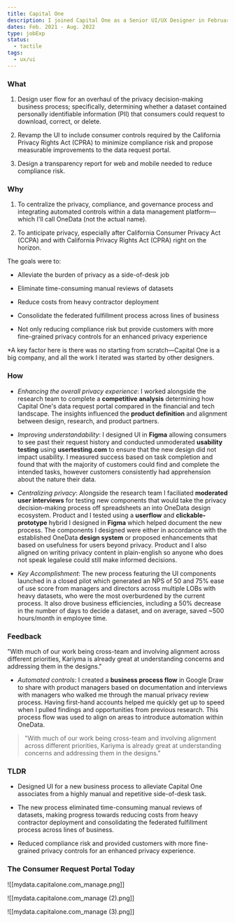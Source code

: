 ```yaml
---
title: Capital One
description: I joined Capital One as a Senior UI/UX Designer in February 2021 to design UI for privacy decision-making and enhancements to the consumer data request portal.
dates: Feb. 2021 - Aug. 2022
type: jobExp
status:
  - tactile
tags:
  - ux/ui
---
```


### What

1. Design user flow for an overhaul of the privacy decision-making business process; specifically, determining whether a dataset contained personally identifiable information (PII) that consumers could request to download, correct, or delete.

2. Revamp the UI to include consumer controls required by the California Privacy Rights Act (CPRA) to minimize compliance risk and propose measurable improvements to the data request portal.

3. Design a transparency report for web and mobile needed to reduce compliance risk.

### Why

1. To centralize the privacy, compliance, and governance process and integrating automated controls within a data management platform—which I'll call OneData (not the actual name).

2. To anticipate privacy, especially after California Consumer Privacy Act (CCPA) and with California Privacy Rights Act (CPRA) right on the horizon.

The goals were to:

- Alleviate the burden of privacy as a side-of-desk job

- Eliminate time-consuming manual reviews of datasets

- Reduce costs from heavy contractor deployment

- Consolidate the federated fulfillment process across lines of business

- Not only reducing compliance risk but provide customers with more fine-grained privacy controls for an enhanced privacy experience

*A key factor here is there was no starting from scratch—Capital One is a big company, and all the work I iterated was started by other designers.

### How

- *Enhancing the overall privacy experience*: I worked alongside the research team to complete a **competitive analysis** determining how Capital One's data request portal compared in the financial and tech landscape. The insights influenced the **product definition** and alignment between design, research, and product partners.

- *Improving understandability*: I designed UI in **Figma** allowing consumers to see past their request history and conducted unmoderated **usability testing** using **usertesting.com** to ensure that the new design did not impact usability. I measured success based on task completion and found that with the majority of customers could find and complete the intended tasks, however customers consistently had apprehension about the nature their data.

- *Centralizing privacy*: Alongside the research team I faciliated **moderated user interviews** for testing new components that would take the privacy decision-making process off spreadsheets an into OneData design ecosystem. Product and I tested using a **userflow** and **clickable-prototype** hybrid I designed in **Figma** which helped document the new process. The components I designed were either in accordance with the established OneData **design system** or proposed enhancements that based on usefulness for users beyond privacy. Product and I also aligned on writing privacy content in plain-english so anyone who does not speak legalese could still make informed decisions.

- *Key Accomplishment*: The new process featuring the UI components launched in a closed pilot which generated an NPS of 50 and 75% ease of use score from managers and directors across multiple LOBs with heavy datasets, who were the most overburdened by the current process. It also drove business efficiencies, including a 50% decrease in the number of days to decide a dataset, and on average, saved ~500 hours/month in employee time.

### Feedback

"With much of our work being cross-team and involving alignment across different priorities, Kariyma is already great at understanding concerns and addressing them in the designs."

- *Automated controls*: I created a **business process flow** in Google Draw to share with product managers based on documentation and interviews with managers who walked me through the manual privacy review process. Having first-hand accounts helped me quickly get up to speed when I pulled findings and opportunities from previous research. This process flow was used to align on areas to introduce automation within OneData.

> "With much of our work being cross-team and involving alignment across different priorities, Kariyma is already great at understanding concerns and addressing them in the designs."

### TLDR

- Designed UI for a new business process to alleviate Capital One associates from a highly manual and repetitive side-of-desk task.

- The new process eliminated time-consuming manual reviews of datasets, making progress towards reducing costs from heavy contractor deployment and consolidating the federated fulfillment process across lines of business.

- Reduced compliance risk and provided customers with more fine-grained privacy controls for an enhanced privacy experience.

### The Consumer Request Portal Today

![[mydata.capitalone.com_manage.png]]

![[mydata.capitalone.com_manage (2).png]]

![[mydata.capitalone.com_manage (3).png]]